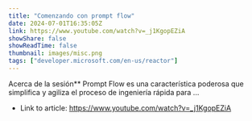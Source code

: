 ```yaml
---
title: "Comenzando con prompt flow"
date: 2024-07-01T16:35:05Z
link: https://www.youtube.com/watch?v=_j1KgopEZiA
showShare: false
showReadTime: false
thumbnail: images/misc.png
tags: ["developer.microsoft.com/en-us/reactor"]
---
```

Acerca de la sesión** Prompt Flow es una característica poderosa que simplifica y agiliza el proceso de ingeniería rápida para ...

- Link to article: https://www.youtube.com/watch?v=_j1KgopEZiA